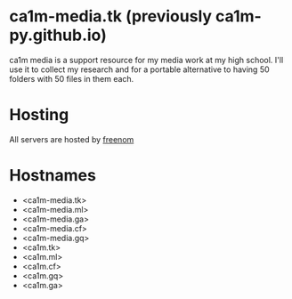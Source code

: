 # ca1m-media.tk (previously ca1m-py.github.io)

ca1m media is a support resource for my media work at my high school. I'll use it to collect my research and for a portable alternative to having 50 folders with 50 files in them each.

# Hosting

All servers are hosted by [freenom](http://www.freenom.com/ "Freenom's homepage")

# Hostnames

* <ca1m-media.tk>
* <ca1m-media.ml>
* <ca1m-media.ga>
* <ca1m-media.cf>
* <ca1m-media.gq>
* <ca1m.tk>
* <ca1m.ml>
* <ca1m.cf>
* <ca1m.gq>
* <ca1m.ga>

